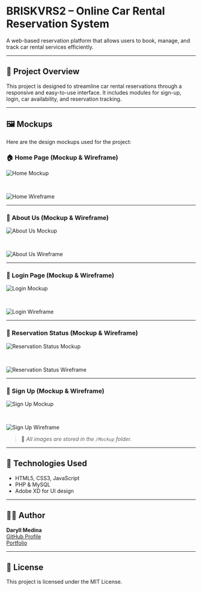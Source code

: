 # BRISKVRS2 – Online Car Rental Reservation System

A web-based reservation platform that allows users to book, manage, and track car rental services efficiently.

---

## 🚗 Project Overview

This project is designed to streamline car rental reservations through a responsive and easy-to-use interface. It includes modules for sign-up, login, car availability, and reservation tracking.

---

## 🖼️ Mockups

Here are the design mockups used for the project:

### 🏠 Home Page (Mockup & Wireframe)
![Home Mockup](./Mockup/Home%20Mockup.png)

<br>

![Home Wireframe](./Mockup/Home%20Wireframe.png)

---

### 👥 About Us (Mockup & Wireframe)
![About Us Mockup](./Mockup/About%20Us%20Mockup.png)

<br>

![About Us Wireframe](./Mockup/About%20Us%20Wireframe.png)

---

### 🔐 Login Page (Mockup & Wireframe)
![Login Mockup](./Mockup/Login%20Mockup.png)

<br>

![Login Wireframe](./Mockup/Login%20Wireframe.png)

---

### 📅 Reservation Status (Mockup & Wireframe)
![Reservation Status Mockup](./Mockup/Reservation%20Status%20Mockup.png)

<br>

![Reservation Status Wireframe](./Mockup/Reservation%20Status%20Wireframe.png)

---

### 📝 Sign Up (Mockup & Wireframe)
![Sign Up Mockup](./Mockup/Sign%20Up%20Mockup.png)

<br>

![Sign Up Wireframe](./Mockup/Sign%20Up%20Wireframe.png)

> 📌 *All images are stored in the `/Mockup` folder.*

---

## 🚀 Technologies Used

- HTML5, CSS3, JavaScript
- PHP & MySQL
- Adobe XD for UI design

---

## 👨‍💻 Author

**Daryll Medina**  
[GitHub Profile](https://github.com/thereal03)  
[Portfolio](https://daryllportfolio.netlify.app/)

---

## 📜 License

This project is licensed under the MIT License.
